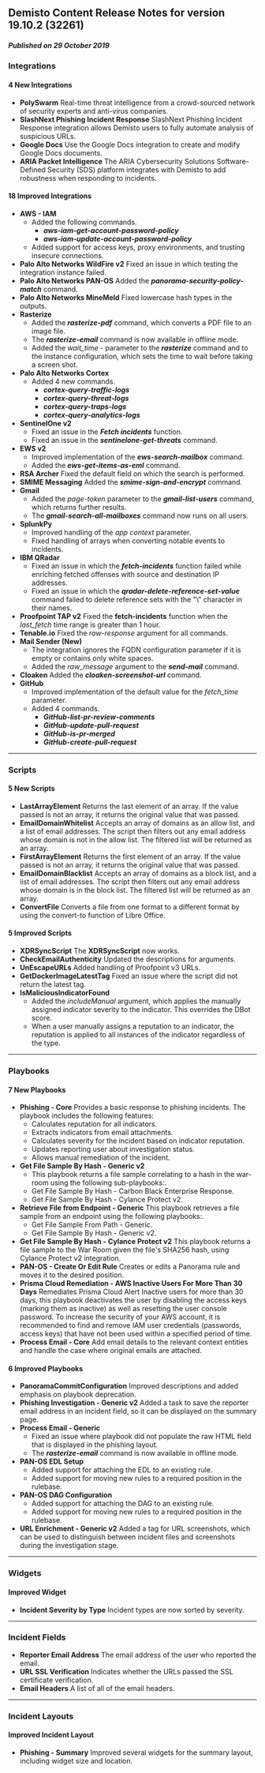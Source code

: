 ## Demisto Content Release Notes for version 19.10.2 (32261)
##### Published on 29 October 2019
### Integrations

####  4 New Integrations
- __PolySwarm__
Real-time threat intelligence from a crowd-sourced network of security experts and anti-virus companies.
- __SlashNext Phishing Incident Response__
SlashNext Phishing Incident Response integration allows Demisto users to fully automate analysis of suspicious URLs.
- __Google Docs__
Use the Google Docs integration to create and modify Google Docs documents.
- __ARIA Packet Intelligence__
The ARIA Cybersecurity Solutions Software-Defined Security (SDS)  platform integrates with Demisto to add robustness when responding to incidents.

####  18 Improved Integrations
- __AWS - IAM__
  - Added the following commands.
    - ***aws-iam-get-account-password-policy***
    - ***aws-iam-update-account-password-policy***
  - Added support for access keys, proxy environments, and trusting insecure connections.
- __Palo Alto Networks WildFire v2__
Fixed an issue in which testing the integration instance failed.
- __Palo Alto Networks PAN-OS__
Added the ***panorama-security-policy-match*** command.
- __Palo Alto Networks MineMeld__
Fixed lowercase hash types in the outputs.
- __Rasterize__
  - Added the ___rasterize-pdf___ command, which converts a PDF file to an image file.
  - The ___rasterize-email___ command is now available in offline mode. 
  - Added the _wait_time_ - parameter to the ___rasterize___ command and to the instance configuration, which sets the time to wait before taking a screen shot.
- __Palo Alto Networks Cortex__
  - Added 4 new commands.
    - ***cortex-query-traffic-logs***
    - ***cortex-query-threat-logs***
    - ***cortex-query-traps-logs***
    - ***cortex-query-analytics-logs***
- __SentinelOne v2__
  - Fixed an issue in the ***Fetch incidents*** function.
  - Fixed an issue in the ***sentinelone-get-threats*** command.
- __EWS v2__
  - Improved implementation of the ***ews-search-mailbox*** command.
  - Added the ***ews-get-items-as-eml*** command.
- __RSA Archer__
Fixed the default field on which the search is performed.
- __SMIME Messaging__
Added the ***smime-sign-and-encrypt*** command.
- __Gmail__
  - Added the *page-token* parameter to the ***gmail-list-users*** command, which returns further results.
  - The ***gmail-search-all-mailboxes*** command now runs on all users.
- __SplunkPy__
  - Improved handling of the *app context* parameter.
  - Fixed handling of arrays when converting notable events to incidents.
- __IBM QRadar__
  - Fixed an issue in which the ***fetch-incidents*** function failed while enriching fetched offenses with source and destination IP addresses.
  - Fixed an issue in which the ***qradar-delete-reference-set-value*** command failed to delete reference sets with the "\\" character in their names.
- __Proofpoint TAP v2__
Fixed the **fetch-incidents** function when the *last_fetch* time range is greater than 1 hour.
- __Tenable.io__
Fixed the *raw-response* argument for all commands.
- __Mail Sender (New)__
  - The integration ignores the FQDN configuration parameter if it is empty or contains only white spaces.
  - Added the *raw_message* argument to the ***send-mail*** command.
- __Cloaken__
Added the ***cloaken-screenshot-url*** command.
- __GitHub__
  - Improved implementation of the default value for the *fetch_time* parameter.
  - Added 4 commands.
    - ***GitHub-list-pr-review-comments***
    - ***GitHub-update-pull-request***
    - ***GitHub-is-pr-merged***
    - ***GitHub-create-pull-request***

---
### Scripts

####  5 New Scripts
- __LastArrayElement__
Returns the last element of an array. If the value passed is not an array, it returns the original value that was passed.
- __EmailDomainWhitelist__
Accepts an array of domains as an allow list, and a list of email addresses. The script then filters out any email address whose domain is not in the allow list. The filtered list will be returned as an array.
- __FirstArrayElement__
Returns the first element of an array.  If the value passed is not an array, it returns the original value that was passed.
- __EmailDomainBlacklist__
Accepts an array of domains as a block list, and a list of email addresses. The script then filters out any email address whose domain is in the block list.  The filtered list will be returned as an array.
- __ConvertFile__
Converts a file from one format to a different format by using the convert-to function of Libre Office.

####  5 Improved Scripts
- __XDRSyncScript__
The **XDRSyncScript** now works.
- __CheckEmailAuthenticity__
Updated the descriptions for arguments.
- __UnEscapeURLs__
Added handling of Proofpoint v3 URLs.
- __GetDockerImageLatestTag__
Fixed an issue where the script did not return the latest tag.
- __IsMaliciousIndicatorFound__
  - Added the *includeManual* argument, which applies the manually assigned indicator severity to the indicator. This overrides the DBot score.
  - When a user manually assigns a reputation to an indicator, the reputation is applied to all instances of the indicator regardless of the type.

---
### Playbooks

####  7 New Playbooks
- __Phishing - Core__
 Provides a basic response to phishing incidents. The playbook includes the following features:
  - Calculates reputation for all indicators.
  - Extracts indicators from email attachments.
  - Calculates severity for the incident based on indicator reputation.
  - Updates reporting user about investigation status.
  - Allows manual remediation of the incident.
- __Get File Sample By Hash - Generic v2__
  - This playbook returns a file sample correlating to a hash in the war-room using the following sub-playbooks:.
  - Get File Sample By Hash - Carbon Black Enterprise Response.
  - Get File Sample By Hash - Cylance Protect v2.
- __Retrieve File from Endpoint - Generic__
 This playbook retrieves a file sample from an endpoint using the following playbooks:.
  - Get File Sample From Path - Generic.
  - Get File Sample By Hash - Generic v2.
- __Get File Sample By Hash - Cylance Protect v2__
This playbook returns a file sample to the War Room given the file's SHA256 hash, using Cylance Protect v2 integration.
- __PAN-OS - Create Or Edit Rule__
Creates or edits a Panorama rule and moves it to the desired position.
- __Prisma Cloud Remediation - AWS Inactive Users For More Than 30 Days__
Remediates Prisma Cloud Alert Inactive users for more than 30 days, this playbook deactivates the user by disabling the access keys (marking them as inactive) as well as resetting the user console password. To increase the security of your AWS account, it is recommended to find and remove IAM user credentials (passwords, access keys) that have not been used within a specified period of time.
- __Process Email - Core__
Add email details to the relevant context entities and handle the case where original emails are attached.

####  6 Improved Playbooks
- __PanoramaCommitConfiguration__
Improved descriptions and added emphasis on playbook deprecation.
- __Phishing Investigation - Generic v2__
Added a task to save the reporter email address in an incident field, so it can be displayed on the summary page.
- __Process Email - Generic__
  - Fixed an issue where playbook did not populate the raw HTML field that is displayed in the phishing layout.
  - The ___rasterize-email___ command is now available in offline mode.
- __PAN-OS EDL Setup__
  - Added support for attaching the EDL to an existing rule.
  - Added support for moving new rules to a required position in the rulebase.
- __PAN-OS DAG Configuration__
  - Added support for attaching the DAG to an existing rule.
  - Added support for moving new rules to a required position in the rulebase.
- __URL Enrichment - Generic v2__
Added a tag for URL screenshots, which can be used to distinguish between incident files and screenshots during the investigation stage.

---
### Widgets

####  Improved Widget
- __Incident Severity by Type__
Incident types are now sorted by severity.

---
### Incident Fields
- __Reporter Email Address__
The email address of the user who reported the email.
- __URL SSL Verification__
Indicates whether the URLs passed the SSL certificate verification.
- __Email Headers__
A list of all of the email headers.

---
### Incident Layouts

####  Improved Incident Layout
- __Phishing - Summary__
Improved several widgets for the summary layout, including widget size and location.
